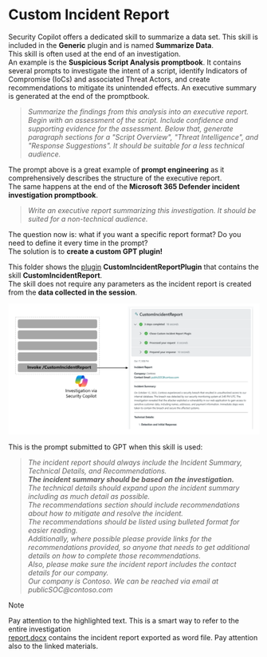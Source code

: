 # Custom Incident Report

Security Copilot offers a dedicated skill to summarize a data set. This skill is included in the **Generic** plugin and is named **Summarize Data**. <br>
This skill is often used at the end of an investigation. <br>
An example is the **Suspicious Script Analysis promptbook**. It contains several prompts to investigate the intent of a script, identify Indicators of Compromise (IoCs) and associated Threat Actors, and create recommendations to mitigate its unintended effects. An executive summary is generated at the end of the promptbook.

> _Summarize the findings from this analysis into an executive report. Begin with an assessment of the script. Include confidence and supporting evidence for the assessment. Below that, generate paragraph sections for a "Script Overview", "Threat Intelligence", and "Response Suggestions". It should be suitable for a less technical audience._

The prompt above is a great example of **prompt engineering** as it comprehensively describes the structure of the executive report.<br>
The same happens at the end of the **Microsoft 365 Defender incident investigation promptbook**.

> _Write an executive report summarizing this investigation. It should be suited for a non-technical audience._

The question now is: what if you want a specific report format? Do you need to define it every time in the prompt? <br>
The solution is to **create a custom GPT plugin!**

This folder shows the [plugin](https://github.com/mariocuomo/Experimenting-With-Security-Copilot/blob/main/skilling%20series/Day%203%20-%20GPT%20and%20LogicApp/CustomIncidentReport_GPT/Report_GPT.yaml) **CustomIncidentReportPlugin** that contains the skill **CustomIncidentReport**. <br>
The skill does not require any parameters as the incident report is created from the **data collected in the session**.

<div align="center">
  <img src="https://github.com/mariocuomo/Experimenting-With-Security-Copilot/blob/main/img/gpt_incident%20report.png" width="800"> </img>
</div>


This is the prompt submitted to GPT when this skill is used:
> _The incident report should always include the Incident Summary, Technical Details, and Recommendations._ <br>
> **_The incident summary should be based on the investigation._** <br>
> _The technical details should expand upon the incident summary including as much detail as possible._ <br>
> _The recommendations section should include recommendations about how to mitigate and resolve the incident._ <br>
> _The recommendations should be listed using bulleted format for easier reading._ <br>
> _Additionally, where possible please provide links for the recommendations provided, so anyone that needs to get additional details on how to complete those recommendations._ <br>
> _Also, please make sure the incident report includes the contact details for our company._ <br>
> _Our company is Contoso. We can be reached via email at publicSOC@contoso.com_ <br>

> [!NOTE]  
> Pay attention to the highlighted text. This is a smart way to refer to the entire investigation <br>
> [report.docx](https://github.com/mariocuomo/Experimenting-With-Security-Copilot/blob/main/skilling%20series/Day%203%20-%20GPT%20and%20LogicApp/CustomIncidentReport_GPT/report.docx) contains the incident report exported as word file. Pay attention also to the linked materials.
